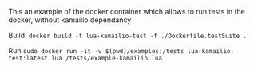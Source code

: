 This an example of the docker container which allows to run tests in the docker, without kamailio dependancy

Build:
`docker build -t lua-kamailio-test -f ./Dockerfile.testSuite .`

Run
`sudo docker run -it -v $(pwd)/examples:/tests lua-kamailio-test:latest lua /tests/example-kamailio.lua`